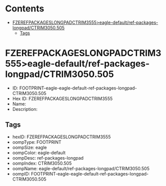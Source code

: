 



Contents
========

* [FZEREFPACKAGESLONGPADCTRIM3555>eagle-default/ref-packages-longpad/CTRIM3050.505](#fzerefpackageslongpadctrim3555eagle-defaultref-packages-longpadctrim3050505)
	* [Tags](#tags)

# FZEREFPACKAGESLONGPADCTRIM3555>eagle-default/ref-packages-longpad/CTRIM3050.505

- ID: FOOTPRINT-eagle-eagle-default-ref-packages-longpad-CTRIM3050.505
- Hex ID: FZEREFPACKAGESLONGPADCTRIM3555
- Name: 
- Description: 

## Tags

- hexID: FZEREFPACKAGESLONGPADCTRIM3555
- oompType: FOOTPRINT
- oompSize: eagle
- oompColor: eagle-default
- oompDesc: ref-packages-longpad
- oompIndex: CTRIM3050.505
- oompName: eagle-default/ref-packages-longpad/CTRIM3050.505
- oompID: FOOTPRINT-eagle-eagle-default-ref-packages-longpad-CTRIM3050.505
